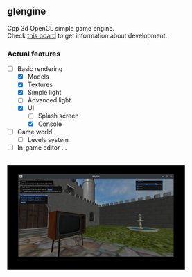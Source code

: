 ## glengine
Cpp 3d OpenGL simple game engine.<br>
Check <a href="https://github.com/users/kotleni/projects/16">this board</a> to get information about development.

### Actual features
- [ ] Basic rendering
    - [x] Models
    - [x] Textures
    - [x] Simple light
    - [ ] Advanced light
    - [x] UI
        - [ ] Splash screen
        - [x] Console
- [ ] Game world
    - [ ] Levels system
- [ ] In-game editor
...

<br>
<img src="https://github.com/kotleni/glengine/blob/master/docs/screenshot1.jpg?raw=true" width=410>